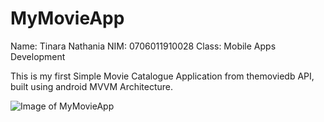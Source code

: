 # MyMovieApp

Name: Tinara Nathania
NIM: 0706011910028
Class: Mobile Apps Development

This is my first Simple Movie Catalogue Application from themoviedb API, built using android MVVM Architecture.

![Image of MyMovieApp](https://tinaranw.github.io/uploads/themoviedbreadme.png)
